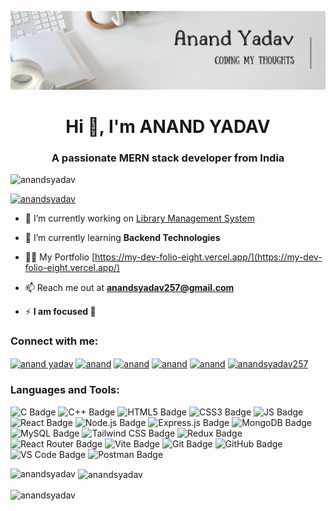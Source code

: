![logo](https://github.com/ANANDSYADAV/ANANDSYADAV/blob/main/GitHub%20Banner.png)

<h1 align="center">Hi 👋, I'm ANAND YADAV</h1>
<h3 align="center">A passionate MERN stack developer from India</h3>

<p align="left"> <img src="https://komarev.com/ghpvc/?username=anandsyadav&label=Profile%20views&color=0e75b6&style=flat" alt="anandsyadav" /> </p>

<p align="left"> <a href="https://github.com/ryo-ma/github-profile-trophy"><img src="https://github-profile-trophy.vercel.app/?username=anandsyadav" alt="anandsyadav" /></a> </p>

- 🔭 I’m currently working on [Library Management System](https://github.com/ANANDSYADAV/Library-Management-System)

- 🌱 I’m currently learning **Backend Technologies**

- 👨‍💻 My Portfolio [https://my-dev-folio-eight.vercel.app/](https://my-dev-folio-eight.vercel.app/)

- 📫 Reach me out at **anandsyadav257@gmail.com**

- ⚡ **I am focused 🎯**

<h3 align="left">Connect with me:</h3>
<p align="left">
<a href="https://linkedin.com/in/anand yadav" target="_blank"><img align="center" src="https://img.shields.io/badge/linkedin-%230077B5.svg?style=for-the-badge&logo=linkedin&logoColor=white" alt="anand yadav" height="30" width="40" /></a>
<a href="https://leetcode.com/anandsyadav257/" target="_blank"><img align="center" src="https://img.shields.io/badge/LeetCode-000000?style=for-the-badge&logo=LeetCode&logoColor=#d16c06" alt="anand" height="30" width="40" /></a>
<a href="https://www.codingninjas.com/studio/profile/ninja_Anand" target="_blank"><img align="center" src="https://img.shields.io/badge/coding%20ninjas-DD6620?style=for-the-badge&logo=codingninjas&logoColor=white" alt="anand" height="30" width="40" /></a>
<a href="https://auth.geeksforgeeks.org/user/anandsya3qfj" target="_blank"><img align="center" src="https://img.shields.io/badge/GeeksforGeeks-gray?style=for-the-badge&logo=geeksforgeeks&logoColor=35914c" alt="anand" height="30" width="40" /></a>
<a href="https://stackoverflow.com/users/anand" target="_blank"><img align="center" src="https://img.shields.io/badge/-Stackoverflow-FE7A16?style=for-the-badge&logo=stack-overflow&logoColor=white" alt="anand" height="30" width="40" /></a>
<a href="https://instagram.com/anandsyadav257" target="_blank"><img align="center" src="https://img.shields.io/badge/Instagram-%23E4405F.svg?style=for-the-badge&logo=Instagram&logoColor=white" alt="anandsyadav257" height="30" width="40" /></a>
</p>

<h3 align="left">Languages and Tools:</h3>
    <img src="https://img.shields.io/badge/C-00599C?style=for-the-badge&logo=c&logoColor=white" alt="C Badge"/>
    <img src="https://img.shields.io/badge/C%2B%2B-00599C?style=for-the-badge&logo=c%2B%2B&logoColor=white" alt="C++ Badge"/>
    <img src="https://img.shields.io/badge/HTML5-E34F26?style=for-the-badge&logo=html5&logoColor=white" alt="HTML5 Badge"/>
    <img src="https://img.shields.io/badge/CSS3-1572B6?style=for-the-badge&logo=css3&logoColor=white" alt="CSS3 Badge"/>
    <img src="https://img.shields.io/badge/JavaScript-F7DF1E?style=for-the-badge&logo=javascript&logoColor=black" alt="JS Badge" />
    <img src="https://img.shields.io/badge/React-20232A?style=for-the-badge&logo=react&logoColor=61DAFB" alt="React Badge" />
    <img src="https://img.shields.io/badge/node.js-6DA55F?style=for-the-badge&logo=node.js&logoColor=white" alt="Node.js Badge"/>
    <img src="https://img.shields.io/badge/express.js-%23404d59.svg?style=for-the-badge&logo=express&logoColor=%2361DAFB" alt="Express.js Badge"/>
    <img src="https://img.shields.io/badge/MongoDB-4EA94B?style=for-the-badge&logo=mongodb&logoColor=white" alt="MongoDB Badge"/>
    <img src="https://img.shields.io/badge/mysql-%2300f.svg?style=for-the-badge&logo=mysql&logoColor=white" alt="MySQL Badge"/>
    <img src="https://img.shields.io/badge/Tailwind_CSS-38B2AC?style=for-the-badge&logo=tailwind-css&logoColor=white" alt="Tailwind CSS Badge"/>
    <img src="https://img.shields.io/badge/Redux-593D88?style=for-the-badge&logo=redux&logoColor=white" alt="Redux Badge"/>
    <img src="https://img.shields.io/badge/React_Router-CA4245?style=for-the-badge&logo=react-router&logoColor=white" alt="React Router Badge"/>
    <img src="https://img.shields.io/badge/vite-%23646CFF.svg?style=for-the-badge&logo=vite&logoColor=white" alt="Vite Badge"/>
    <img src="https://img.shields.io/badge/git-%23F05033.svg?style=for-the-badge&logo=git&logoColor=white" alt="Git Badge"/>
    <img src="https://img.shields.io/badge/github-%23121011.svg?style=for-the-badge&logo=github&logoColor=white" alt="GitHub Badge"/>
    <img src="https://img.shields.io/badge/Visual%20Studio%20Code-0078d7.svg?style=for-the-badge&logo=visual-studio-code&logoColor=white" alt="VS Code Badge"/>
    <img src="https://img.shields.io/badge/Postman-FF6C37?style=for-the-badge&logo=postman&logoColor=white" alt="Postman Badge"/>

<p><img align="left" src="https://github-readme-stats.vercel.app/api/top-langs?username=anandsyadav&show_icons=true&locale=en&layout=compact" alt="anandsyadav" /></p>

<p>&nbsp;<img align="center" src="https://github-readme-stats.vercel.app/api?username=anandsyadav&show_icons=true&locale=en" alt="anandsyadav" /></p>

<p><img align="center" src="https://github-readme-streak-stats.herokuapp.com/?user=anandsyadav&" alt="anandsyadav" /></p>
